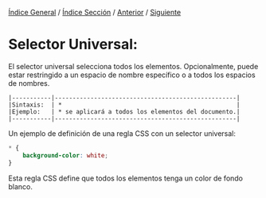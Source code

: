 [Índice General](../readme.md) / [Índice Sección](../estilos/selectores_css.md) / [Anterior](../estilos/selector_de_id.md) / [Siguiente](../estilos/selector_de_atributo.md)

# Selector Universal:

El selector universal selecciona todos los elementos. Opcionalmente, puede estar restringido a un espacio de nombre específico o a todos los espacios de nombres.

```
|-----------|---------------------------------------------------|
|Sintaxis:  | *                                                 |
|Ejemplo:   | * se aplicará a todos los elementos del documento.|
|-----------|---------------------------------------------------|
```

Un ejemplo de definición de una regla CSS con un selector universal:

```css
* {
    background-color: white;
}
```
Esta regla CSS define que todos los elementos tenga un color de fondo blanco.